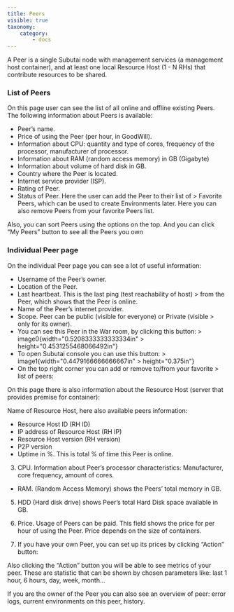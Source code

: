 ```yaml
---
title: Peers
visible: true
taxonomy:
    category:
        - docs
---
```


A Peer is a single Subutai node with management services (a management host container), and at least one local Resource Host (1 - N RHs) that contribute resources to be shared.

### List of Peers

On this page user can see the list of all online and offline existing Peers. The following information about Peers is available:

 *    Peer’s name.
 *    Price of using the Peer (per hour, in GoodWill).
 *    Information about CPU: quantity and type of cores, frequency of the processor, manufacturer of processor.
 *    Information about RAM (random access memory) in GB (Gigabyte)
 *    Information about volume of hard disk in GB.
 *    Country where the Peer is located.
 *    Internet service provider (ISP).
 *    Rating of Peer.
 *    Status of Peer. Here the user can add the Peer to their list of > Favorite Peers, which can be used to create Environments later. Here you can also remove Peers from your favorite Peers list.

Also, you can sort Peers using the options on the top. And you can click “My Peers” button to see all the Peers you own

### Individual Peer page

On the individual Peer page you can see a lot of useful information:

 *    Username of the Peer’s owner.
 *    Location of the Peer.
 *    Last heartbeat. This is the last ping (test reachability of host) > from the Peer, which shows that the Peer is online.
 *    Name of the Peer’s internet provider.
 *   Scope. Peer can be public (visible for everyone) or Private (visible > only for its owner).
 *    You can see this Peer in the War room, by clicking this button: > image0{width="0.5208333333333334in" > height="0.4531255468066492in"}
 *    To open Subutai console you can use this button: > image1{width="0.4479166666666667in" > height="0.375in"}
 *    On the top right corner you can add or remove to/from your favorite > list of peers:

On this page there is also information about the Resource Host (server that provides premise for container):

Name of Resource Host, here also available peers information:

 *    Resource Host ID (RH ID)
 *  IP address of Resource Host (RH IP)
 *   Resource Host version (RH version)
 *   P2P version
 * Uptime in %. This is total % of time this Peer is online.

3. CPU. Information about Peer’s processor characteristics: Manufacturer, core frequency, amount of cores.

 *  RAM. (Random Access Memory) shows the Peers’ total memory in GB.

5. HDD (Hard disk drive) shows Peer’s total Hard Disk space available in GB.

6. Price. Usage of Peers can be paid. This field shows the price for per hour of using the Peer. Price depends on the size of containers.

7. If you have your own Peer, you can set up its prices by clicking “Action” button:

Also clicking the “Action” button you will be able to see metrics of your peer. These are statistic that can be shown by chosen parameters like: last 1 hour, 6 hours, day, week, month…

If you are the owner of the Peer you can also see an overview of peer: error logs, current environments on this peer, history.
